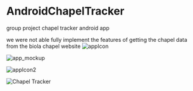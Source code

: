 # AndroidChapelTracker
group project chapel tracker android app



we were not able fully implement the features of getting the chapel data from the biola chapel website
![appIcon](https://user-images.githubusercontent.com/72853815/150277558-fca8c9b4-ce2d-4f94-8be3-42925200dccb.png)

![app_mockup](https://user-images.githubusercontent.com/72853815/150277569-f52998b3-b2d2-428e-8e58-b5d4b8081e64.png)


![appIcon2](https://user-images.githubusercontent.com/72853815/150277611-0b95ca10-d1e2-4cea-a7c3-2fe9acad742b.png)

![Chapel Tracker](https://user-images.githubusercontent.com/72853815/150277642-af478449-ec29-466a-80da-4c7c4dfc94c6.PNG)
